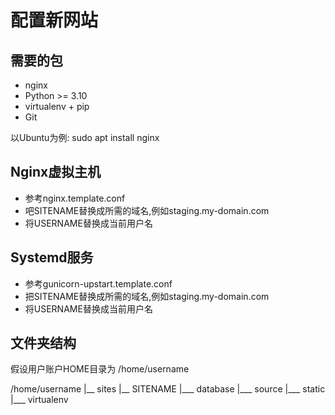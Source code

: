 配置新网站
===================

## 需要的包

* nginx
* Python >= 3.10
* virtualenv + pip 
* Git 

以Ubuntu为例:
	sudo apt install nginx 

## Nginx虚拟主机

* 参考nginx.template.conf
* 吧SITENAME替换成所需的域名,例如staging.my-domain.com
* 将USERNAME替换成当前用户名

## Systemd服务

* 参考gunicorn-upstart.template.conf
* 把SITENAME替换成所需的域名,例如staging.my-domain.com
* 将USERNAME替换成当前用户名

## 文件夹结构
假设用户账户HOME目录为 /home/username

/home/username
|__ sites
	|__ SITENAME
		|___ database 
		|___ source 
		|___ static
		|___ virtualenv

	
